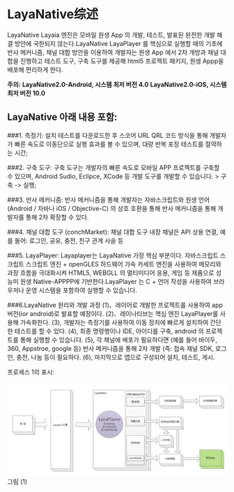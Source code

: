 # LayaNative综述



LayaNative Layaia 엔진은 모바일 원생 App 의 개발, 테스트, 발표된 완전한 개발 해결 방안에 국한되지 않는다.LayaNative LayaPlayer 를 핵심으로 실행할 때의 기초에 반사 메커니즘, 채널 대합 방안을 이용하여 개발자는 원생 App 에서 2차 개방과 채널 대합을 진행하고 테스트 도구, 구축 도구를 제공해 html5 프로젝트 패키지, 원생 Appp을 배포해 편리하게 한다.

**주의:**
**LayaNative2.0-Android, 시스템 최저 버전 4.0**
**LayaNative2.0-iOS, 시스템 최저 버전 10.0** 



 



##   **LayaNative 아래 내용 포함:**


###1. 측정기:
설치 테스트를 다운로드한 후 스코어 URL QRL 코드 방식을 통해 개발자가 빠른 속도로 이동단으로 실행 효과를 볼 수 있으며, 대량 반복 포장 테스트를 절약하는 시간;

  
  



###2. 구축 도구:
구축 도구는 개발자의 빠른 속도로 모바일 APP 프로젝트를 구축할 수 있으며, Android Sudio, Eclipce, XCode 등 개발 도구를 개발할 수 있습니다. > 구축 -> 실행;



###3. 반사 메커니즘:
반사 메커니즘을 통해 개발자는 자바스크립트와 원생 언어 (Android / 자바나 iOS / Objective-C) 의 상호 호환을 통해 반사 메커니즘을 통해 개발자를 통해 2차 확장할 수 있다.



###4. 채널 대합 도구 (conchMarket):
채널 대합 도구 내장 채널은 API 상용 연결, 예를 들어: 로그인, 공유, 충전, 친구 관계 사슬 등



###5. LayaPlayer:
Layaplayer는 LayaNative 가장 핵심 부분이다. 자바스크립트 스크립트 스크립트 엔진 + openGLES 하드웨어 가속 카세트 엔진을 사용하여 메모리와 과장 흐름을 극대화시켜 HTML5, WEBGLL 의 멀티미디어 응용, 게임 등 제품으로 성능미 원생 Native-APPPP에 기반한다.LayaPlayer 는 C + 언어 작성을 사용하여 브라우저나 운영 시스템을 포함하여 실행할 수 있습니다.



###6.LayaNative 원리와 개발 과정
(1)、레이어로 개발한 프로젝트를 사용하여 app 버전(ior android)로 발표할 예정이다.
(2)、레이나티브는 핵심 엔진 LayaPlayer를 사용해 가속화한다.
(3), 개발자는 측정기를 사용하여 이동 장치에 빠르게 설치하여 간단한 테스트를 할 수 있다.
(4), 최종 명령행이나 IDE, 아이디를 구축, android 의 프로젝트를 통해 실행할 수 있습니다.
(5), 각 채널에 배포가 필요하다면 (예를 들어 바이두, 360, Appstroe, google 등) 반사 메커니즘을 통해 2차 개발 (즉: 접속 채널 SDK, 로그인, 충전, 나눔 등이 필요하다.
(6), 마지막으로 앱으로 구성되어 설치, 테스트, 게시.

프로세스 1의 표시:

​![blob.png](img/1.png)
그림 (1)


